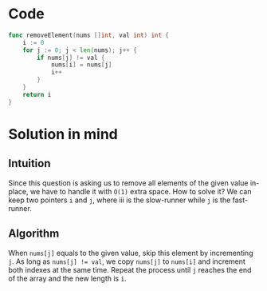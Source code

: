 Code
====

```go
func removeElement(nums []int, val int) int {
	i := 0
	for j := 0; j < len(nums); j++ {
		if nums[j] != val {
			nums[i] = nums[j]
			i++
		}
	}
	return i
}
```

Solution in mind
================

Intuition
---------

Since this question is asking us to remove all elements of the given value in-place, we have to handle it with `O(1)` extra space. How to solve it? We can keep two pointers `i` and `j`, where iii is the slow-runner while `j` is the fast-runner.

Algorithm
---------

When `nums[j]` equals to the given value, skip this element by incrementing `j`. As long as `nums[j] != val`, we copy `nums[j]` to `nums[i]` and increment both indexes at the same time. Repeat the process until `j` reaches the end of the array and the new length is `i`.
